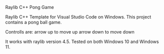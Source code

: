 Raylib C++ Pong Game

Raylib C++ Template for Visual Studio Code on Windows.
This project contains a pong ball game.

Controlls are:
arrow up to move up
arrow down to move down

It works with raylib version 4.5.
Tested on both Windows 10 and Windows 11.